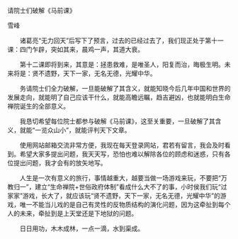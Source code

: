 请院士们破解《马前课》

雪峰


　　诸葛亮“无力回天”后写下了预言，过去的已经过去了，我们现正处于第十一课：四门乍辟，突如其来，晨鸡一声，其道大衰。

　　第十二课即将到来，其意是：拯患救难，是唯圣人，阳复而治，晦极生明。未来将是：贤不遗野，天下一家，无名无德，光耀中华。

　　务请院士们全力破解，一旦能破解了其含义，就能知晓今后几年中国和世界的发展走向，就能明了自己应该干什么，就能高瞻远瞩，趋吉避凶，也就能明白生命禅院诞生的全部意义。

　　我恳切希望每位院士都参与破解《马前课》，这至关重要，一旦破解了其含义，就能“一览众山小”，就能评判天下文章。

　　使用网站邮箱交流非常方便，我现在每天登录网站，君若有留言，我会及时看到。希望大家多提出问题，我天天写，恐怕也难以解除各位的顾虑和迷惑，只有各位提出问题，我才会有的放矢地写。

　　人生是一次有意义的旅行，事情越重大，越要当做一场游戏来玩，不要把“万教归一”，建立“生命禅院+世俗政府体制”看成什么大不了的事，小时侯我们玩“过家家”游戏，长大了，就应该玩“贤不遗野，天下一家，无名无德，光耀中华”的游戏，唯一不能当儿戏的是自己有灵性的反物质结构的演化问题，因为这牵扯到每个人的未来，牵扯到是上天堂还是下地狱的问题。

　　日日用功，木木成林，一点一滴，水到渠成。



